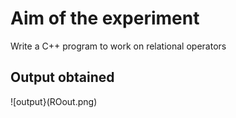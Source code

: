 # Aim of the experiment
Write a C++ program to work on relational operators

## Output obtained

![output}(ROout.png)
